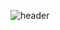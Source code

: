 ![header](https://capsule-render.vercel.app/api?type=Rect&color=auto&height=300&section=header&text=capsule%20render&fontSize=90)
